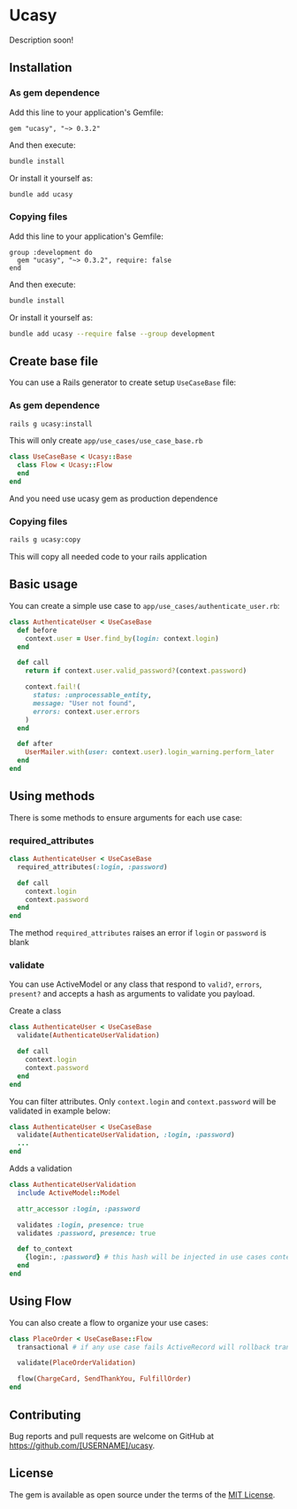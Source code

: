 # Ucasy

Description soon!

## Installation

### As gem dependence

Add this line to your application's Gemfile:

```ru
gem "ucasy", "~> 0.3.2"
```

And then execute:

```bash
bundle install
```

Or install it yourself as:

```bash
bundle add ucasy
```

### Copying files

Add this line to your application's Gemfile:

```ru
group :development do
  gem "ucasy", "~> 0.3.2", require: false
end
```

And then execute:

```bash
bundle install
```

Or install it yourself as:

```bash
bundle add ucasy --require false --group development
```

## Create base file

You can use a Rails generator to create setup `UseCaseBase` file:

### As gem dependence

```sh
rails g ucasy:install
```

This will only create `app/use_cases/use_case_base.rb`

```rb
class UseCaseBase < Ucasy::Base
  class Flow < Ucasy::Flow
  end
end
```

And you need use ucasy gem as production dependence

### Copying files

```sh
rails g ucasy:copy
```
This will copy all needed code to your rails application

## Basic usage

You can create a simple use case to `app/use_cases/authenticate_user.rb`:

```rb
class AuthenticateUser < UseCaseBase
  def before
    context.user = User.find_by(login: context.login)
  end

  def call
    return if context.user.valid_password?(context.password)

    context.fail!(
      status: :unprocessable_entity,
      message: "User not found",
      errors: context.user.errors
    )
  end

  def after
    UserMailer.with(user: context.user).login_warning.perform_later
  end
end
```

## Using methods

There is some methods to ensure arguments for each use case:

### required_attributes

```rb
class AuthenticateUser < UseCaseBase
  required_attributes(:login, :password)

  def call
    context.login
    context.password
  end
end
```

The method `required_attributes` raises an error if `login` or `password` is blank


### validate

You can use ActiveModel or any class that respond to `valid?`, `errors`, `present?` and accepts a hash as arguments to validate you payload.

Create a class

```rb
class AuthenticateUser < UseCaseBase
  validate(AuthenticateUserValidation)

  def call
    context.login
    context.password
  end
end
```

You can filter attributes. Only `context.login` and  `context.password` will be validated in example below:

```rb
class AuthenticateUser < UseCaseBase
  validate(AuthenticateUserValidation, :login, :password)
  ...
end
```

Adds a validation

```rb
class AuthenticateUserValidation
  include ActiveModel::Model

  attr_accessor :login, :password

  validates :login, presence: true
  validates :password, presence: true

  def to_context
    {login:, :password} # this hash will be injected in use cases context
  end
end
```

## Using Flow

You can also create a flow to organize your use cases:

```rb
class PlaceOrder < UseCaseBase::Flow
  transactional # if any use case fails ActiveRecord will rollback transaction

  validate(PlaceOrderValidation)

  flow(ChargeCard, SendThankYou, FulfillOrder)
end
```

## Contributing

Bug reports and pull requests are welcome on GitHub at https://github.com/[USERNAME]/ucasy.

## License

The gem is available as open source under the terms of the [MIT License](https://opensource.org/licenses/MIT).
